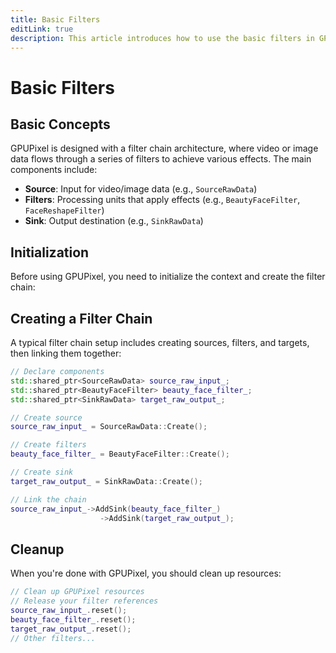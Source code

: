 ```yaml
---
title: Basic Filters
editLink: true
description: This article introduces how to use the basic filters in GPUPixel library.
---
```


# Basic Filters

## Basic Concepts

GPUPixel is designed with a filter chain architecture, where video or image data flows through a series of filters to achieve various effects. The main components include:

- **Source**: Input for video/image data (e.g., `SourceRawData`)
- **Filters**: Processing units that apply effects (e.g., `BeautyFaceFilter`, `FaceReshapeFilter`)
- **Sink**: Output destination (e.g., `SinkRawData`)

## Initialization

Before using GPUPixel, you need to initialize the context and create the filter chain:

## Creating a Filter Chain

A typical filter chain setup includes creating sources, filters, and targets, then linking them together:

```cpp
// Declare components
std::shared_ptr<SourceRawData> source_raw_input_;
std::shared_ptr<BeautyFaceFilter> beauty_face_filter_;
std::shared_ptr<SinkRawData> target_raw_output_;

// Create source
source_raw_input_ = SourceRawData::Create();

// Create filters
beauty_face_filter_ = BeautyFaceFilter::Create();

// Create sink
target_raw_output_ = SinkRawData::Create();

// Link the chain
source_raw_input_->AddSink(beauty_face_filter_)
                    ->AddSink(target_raw_output_);
```

## Cleanup

When you're done with GPUPixel, you should clean up resources:

```cpp
// Clean up GPUPixel resources
// Release your filter references
source_raw_input_.reset();
beauty_face_filter_.reset();
target_raw_output_.reset();
// Other filters...
```